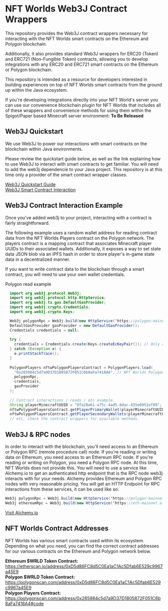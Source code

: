 # NFT Worlds Web3J Contract Wrappers

This repository provides the Web3J contract wrappers necessary for interacting with the NFT Worlds smart contracts on the Ethereum and Polygon blockchain.

Additionally, it also provides standard Web3J wrappers for ERC20 (Token) and ERC721 (Non-Fungible Token) contracts, allowing you to develop integrations with any ERC20 and ERC721 smart contracts on the Ethereum or Polygon blockchain.

This repository is intended as a resource for developers interested in building experiences on top of NFT Worlds smart contracts from the ground up within the Java ecosystem.

If you're developing integrations directly into your NFT World's server you can use our convenience blockchain plugin for NFT Worlds that includes all of these wrappers and convenience methods for using them within the Spigot/Paper based Minecraft server environment: **To Be Released**

## Web3J Quickstart

We use Web3J to power our interactions with smart contracts on the blockchain within Java environments. 

Please review the quickstart guide below, as well as the link explaining how to use Web3J to interact with smart contracts to get familiar. You will need to add the web3j dependencie to your Java project. This repository is at this time only a provider of the smart contract wrapper classes.

[Web3J Quickstart Guide](https://docs.web3j.io/4.8.7/quickstart/)
<br>
[Web3J Smart Contract Interaction](http://docs.web3j.io/4.8.7/smart_contracts/interacting_with_smart_contract/)

## Web3J Contract Interaction Example

Once you've added web3j to your project, interacting with a contract is fairly straightforward.

The following example uses a random wallet address for reading contract data from the NFT Worlds Players contract on the Polygon network. The players contract is a mapping contract that associates Minecraft player UUIDs to their associated wallets. Additionally, it exposes a way to set state data JSON blob via an IPFS hash in order to store player's in-game state data in a decentralized manner. 

If you want to write contract data to the blockchain through a smart contract, you will need to use your own wallet credentials.

Polygon read example
```java
  import org.web3j.protocol.Web3j;
  import org.web3j.protocol.http.HttpService;
  import org.web3j.tx.gas.DefaultGasProvider;
  import org.web3j.crypto.Credentials;
  import org.web3j.crypto.Keys;

  Web3j polygonRpc = Web3j.build(new HttpService('https://polygon-mainnet.g.alchemy.com/v2/YOUR_ALCHEMY_KEY_FOR_POLYGON'));
  DefaultGasProvider gasProvider = new DefaultGasProvider();
  Credentials credentials = null;
  
  try {
    credentials = Credentials.create(Keys.createEcKeyPair()); // Only reading, if writing set your own credentials
  } catch (Exception e) {
    e.printStackTrace();
  }
  
  PolygonPlayers nftwPolygonPlayersContract = PolygonPlayers.load(
    "0x285984c5d7a9D37D1805872F051C6b8aFa7418A4", // NFT Worlds Polygon Players Contract Address (https://polygonscan.com/address/0x285984c5d7a9D37D1805872F051C6b8aFa7418A4)
    polygonRpc,
    credentials,
    gasProvider
  );
  
  // Contract interactions / reads / etc example.
  String playerMinecraftUUID = "8fa28e61-a75c-4ad5-8dac-435e0951ef09";
  nftwPolygonPlayersContract.getPlayerPrimaryWallet(playerMinecraftUUID).send(); // string
  nftwPolygonPlayersContract.getPlayerSecondaryWallets(playerMinecraftUUID).send(); // string array
  // etc, check the contract wrappers for available methods.
```

## Web3J & RPC nodes

In order to interact with the blockchain, you'll need access to an Ethereum or Polygon RPC (remote procedure call) node. If you're reading or writing data on Ethereum, you need access to an Ethereum RPC node. If you're reading or writing on Polygon, you need a Polygon RPC node.  At this time, NFT Worlds does not provide this. You will need to use a service like Alchemy.io to get an authenticated http endpoint that is the RPC node web3j interacts with for your needs. Alchemy provides Ethereum and Polygon RPC nodes with very reasonable pricing. You will get an HTTP Endpoint for RPC interactions from these services, it can be used like so:

```java
Web3j polygonRpc = Web3j.build(new HttpService('https://polygon-mainnet.g.alchemy.com/v2/YOUR_ALCHEMY_KEY_FOR_POLYGON'));
Web3j ethereumRpc = Web3j.build(new HttpService('https://eth-mainnet.alchemyapi.io/v2/YOUR_ALCHEMY_KEY_FOR_ETHEREUM'));
```

[Visit Alchemy.io](https://alchemyapi.io/)

## NFT Worlds Contract Addresses

NFT Worlds has various smart contracts used within its ecosystem. Depending on what you need, you can find the correct contract addresses for our various contracts on the Ethereum and Polygon network below.

**Ethereum $WRLD Token Contract:** https://etherscan.io/address/0xD5d86FC8d5C0Ea1aC1Ac5Dfab6E529c9967a45E9<br>
**Polygon $WRLD Token Contract:** https://polygonscan.com/address/0xD5d86FC8d5C0Ea1aC1Ac5Dfab6E529c9967a45E9<br>
**Polygon Players Contract:** https://polygonscan.com/address/0x285984c5d7a9D37D1805872F051C6b8aFa7418A4#code
